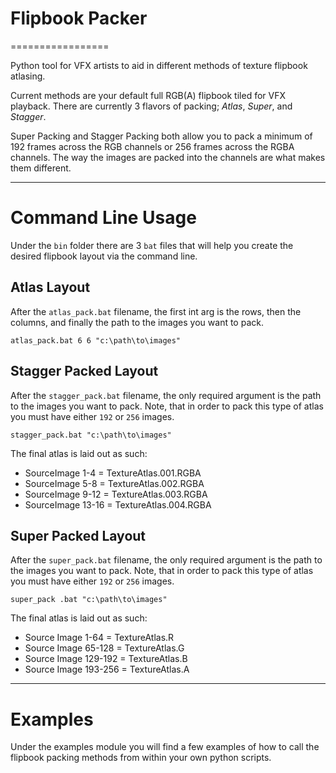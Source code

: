 # Flipbook Packer
=================

Python tool for VFX artists to aid in different methods of texture flipbook atlasing.

Current methods are your default full RGB(A) flipbook tiled for VFX playback. There are currently 3 flavors of packing; _Atlas_, _Super_, and _Stagger_.

Super Packing and Stagger Packing both allow you to pack a minimum of 192 frames across the RGB channels or 256 frames across the RGBA channels. The way the images are packed into the channels are what makes them different.

---

# Command Line Usage

Under the `bin` folder there are 3 `bat` files that will help you create the desired flipbook layout via the command line.

## Atlas Layout

After the `atlas_pack.bat` filename, the first int arg is the rows, then the columns, and finally the path to the images you want to pack.

    atlas_pack.bat 6 6 "c:\path\to\images"

## Stagger Packed Layout

After the `stagger_pack.bat` filename, the only required argument is the path to the images you want to pack. Note, that in order to pack this type of atlas you must have either `192` or `256` images.

    stagger_pack.bat "c:\path\to\images"

The final atlas is laid out as such:

- SourceImage 1-4   = TextureAtlas.001.RGBA
- SourceImage 5-8   = TextureAtlas.002.RGBA
- SourceImage 9-12  = TextureAtlas.003.RGBA
- SourceImage 13-16 = TextureAtlas.004.RGBA

## Super Packed Layout

After the `super_pack.bat` filename, the only required argument is the path to the images you want to pack. Note, that in order to pack this type of atlas you must have either `192` or `256` images.

    super_pack .bat "c:\path\to\images"

The final atlas is laid out as such:

- Source Image 1-64    = TextureAtlas.R
- Source Image 65-128  = TextureAtlas.G
- Source Image 129-192 = TextureAtlas.B
- Source Image 193-256 = TextureAtlas.A

---

# Examples

Under the examples module you will find a few examples of how to call the flipbook packing methods from within your own python scripts.